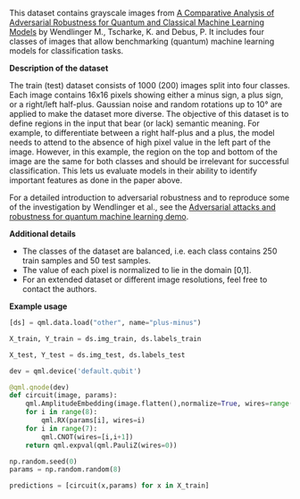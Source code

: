 This dataset contains grayscale images from [A Comparative Analysis of Adversarial Robustness for Quantum and Classical Machine Learning Models](https://arxiv.org/abs/2404.16154) by Wendlinger M., Tscharke, K. and Debus, P. It includes four classes of images that allow benchmarking (quantum) machine learning models for classification tasks.

**Description of the dataset**

The train (test) dataset consists of 1000 (200) images split into four classes. Each image contains 16x16 pixels showing either a minus sign, a plus sign, or a right/left half-plus. Gaussian noise and random rotations up to 10° are applied to make the dataset more diverse. The objective of this dataset is to define regions in the input that bear (or lack) semantic meaning. For example, to differentiate between a right half-plus and a plus, the model needs to attend to the absence of high pixel value in the left part of the image. However, in this example, the region on the top and bottom of the image are the same for both classes and should be irrelevant for successful classification. This lets us evaluate models in their ability to identify important features as done in the paper above.

For a detailed introduction to adversarial robustness and to reproduce some of
the investigation by Wendlinger et al., see the
[Adversarial attacks and robustness for quantum machine learning demo](https://pennylane.ai/qml/demos/tutorial_adversarial_attacks_QML/).

**Additional details**

- The classes of the dataset are balanced, i.e. each class contains 250 train samples and 50 test samples.
- The value of each pixel is normalized to lie in the domain [0,1].
- For an extended dataset or different image resolutions, feel free to contact the authors.

**Example usage**
```python
[ds] = qml.data.load("other", name="plus-minus")

X_train, Y_train = ds.img_train, ds.labels_train

X_test, Y_test = ds.img_test, ds.labels_test

dev = qml.device('default.qubit')

@qml.qnode(dev)
def circuit(image, params):
    qml.AmplitudeEmbedding(image.flatten(),normalize=True, wires=range(8))
    for i in range(8):
        qml.RX(params[i], wires=i)
    for i in range(7):
        qml.CNOT(wires=[i,i+1])
    return qml.expval(qml.PauliZ(wires=0))

np.random.seed(0)
params = np.random.random(8)

predictions = [circuit(x,params) for x in X_train]
```


